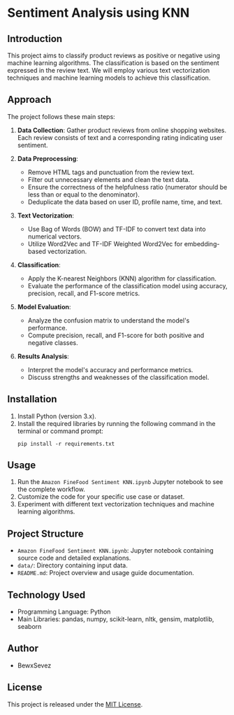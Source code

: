 
# Sentiment Analysis using KNN

## Introduction
This project aims to classify product reviews as positive or negative using machine learning algorithms. The classification is based on the sentiment expressed in the review text. We will employ various text vectorization techniques and machine learning models to achieve this classification.

## Approach
The project follows these main steps:

1. **Data Collection**: Gather product reviews from online shopping websites. Each review consists of text and a corresponding rating indicating user sentiment.

2. **Data Preprocessing**:
   - Remove HTML tags and punctuation from the review text.
   - Filter out unnecessary elements and clean the text data.
   - Ensure the correctness of the helpfulness ratio (numerator should be less than or equal to the denominator).
   - Deduplicate the data based on user ID, profile name, time, and text.

3. **Text Vectorization**:
   - Use Bag of Words (BOW) and TF-IDF to convert text data into numerical vectors.
   - Utilize Word2Vec and TF-IDF Weighted Word2Vec for embedding-based vectorization.
   
4. **Classification**:
   - Apply the K-nearest Neighbors (KNN) algorithm for classification.
   - Evaluate the performance of the classification model using accuracy, precision, recall, and F1-score metrics.
   
5. **Model Evaluation**:
   - Analyze the confusion matrix to understand the model's performance.
   - Compute precision, recall, and F1-score for both positive and negative classes.
   
6. **Results Analysis**:
   - Interpret the model's accuracy and performance metrics.
   - Discuss strengths and weaknesses of the classification model.

## Installation
1. Install Python (version 3.x).
2. Install the required libraries by running the following command in the terminal or command prompt:
   ```
   pip install -r requirements.txt
   ```

## Usage
1. Run the `Amazon FineFood Sentiment KNN.ipynb` Jupyter notebook to see the complete workflow.
2. Customize the code for your specific use case or dataset.
3. Experiment with different text vectorization techniques and machine learning algorithms.

## Project Structure
- `Amazon FineFood Sentiment KNN.ipynb`: Jupyter notebook containing source code and detailed explanations.
- `data/`: Directory containing input data.
- `README.md`: Project overview and usage guide documentation.

## Technology Used
- Programming Language: Python
- Main Libraries: pandas, numpy, scikit-learn, nltk, gensim, matplotlib, seaborn

## Author
- BewxSevez

## License
This project is released under the [MIT License](https://opensource.org/licenses/MIT).

